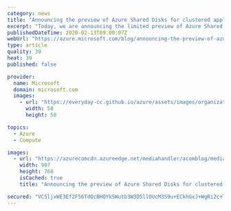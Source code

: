 ```yaml
---
category: news
title: "Announcing the preview of Azure Shared Disks for clustered applications"
excerpt: "Today, we are announcing the limited preview of Azure Shared Disks, the industry’s first shared cloud block storage. Azure Shared Disks enables the next wave of block storage workloads migrating to the cloud including the most demanding enterprise applications, currently running on-premises on Storage"
publishedDateTime: 2020-02-13T09:00:07Z
webUrl: "https://azure.microsoft.com/blog/announcing-the-preview-of-azure-shared-disks-for-clustered-applications/"
type: article
quality: 39
heat: 39
published: false

provider:
  name: Microsoft
  domain: microsoft.com
  images:
    - url: "https://everyday-cc.github.io/azure/assets/images/organizations/microsoft.com-50x50.jpg"
      width: 50
      height: 50

topics:
  - Azure
  - Compute

images:
  - url: "https://azurecomcdn.azureedge.net/mediahandler/acomblog/media/Default/blog/0c75bf54-5409-4ebf-b3c0-83b4f8b7cd14.png"
    width: 907
    height: 768
    isCached: true
    title: "Announcing the preview of Azure Shared Disks for clustered applications"

secured: "VC5ljxWE3Ef2F56TdQcBHQYkSWutb3W3D5llOUcM3S9u+ECkhGxJ+WgRi2c+TNO7FxjobXbxrGTVZU2F0jDX6ZOsNBrupVnH/n4cSOpAVHNcijVbhjUBxGxTxX+n3idLAwwqYfuA1MGLEpQrKSpl6PKI0BePC9lB5J2dOvOAm3/HaiUjg6aYaA/bmpEJUFS7J6s2WWVriBJZicSfS7G6gxHIqJF/oHs5ngfMWZN/Cqv7XsNekhYivqCstj7SkaixmmB5A45QLFiRvnRJTama4kjMSaBL+/jP+0P1LyjQmyCJsi75OkwLn6B/FcLk7q9xqeSdvYJNFGnWCLvNsfzPOg==;BHeeH8WIE2lfvgShtkyHNA=="
---
```


